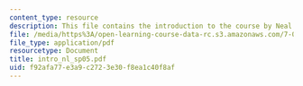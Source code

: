 ```yaml
---
content_type: resource
description: This file contains the introduction to the course by Neal Lerner.
file: /media/https%3A/open-learning-course-data-rc.s3.amazonaws.com/7-02ci-experimental-biology-communications-intensive-spring-2005/f92afa77e3a9c2723e30f8ea1c40f8af_intro_nl_sp05.pdf
file_type: application/pdf
resourcetype: Document
title: intro_nl_sp05.pdf
uid: f92afa77-e3a9-c272-3e30-f8ea1c40f8af
---
```

